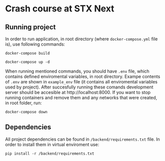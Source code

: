 # Crash course at STX Next
## Running project

In order to run application, in root directory (where `docker-compose.yml` file is), use following commands:

```
docker-compose build
```

```
docker-compose up -d
```
When running mentioned commands, you should have `.env` file, which contains defined enviromental variables, in root directory. Exampe contents of `.env` are shown in `example_env` file (it contains all enviromental variables used by project).  After succesfully running these comands development server should be accesible at http://localhost:8000. If you want to stop running containers and remove them and any networks that were created, in root folder, run:

```
docker-compose down
```

## Dependencies

All project dependencies can be found in `/backend/requirements.txt` file. In order to install them in virtual enviroment use:
```
pip install -r /backend/requirements.txt
```